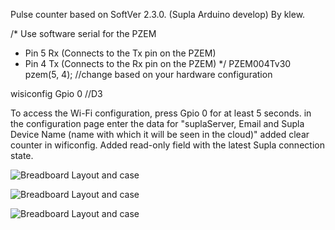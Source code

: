 Pulse counter based on SoftVer 2.3.0. (Supla Arduino develop) By klew.

/* Use software serial for the PZEM
 * Pin 5 Rx (Connects to the Tx pin on the PZEM)
 * Pin 4 Tx (Connects to the Rx pin on the PZEM)
*/
PZEM004Tv30 pzem(5, 4); //change based on your hardware configuration

wisiconfig Gpio 0 //D3

To access the Wi-Fi configuration, press Gpio 0 for at least 5 seconds.
in the configuration page enter the data for "suplaServer, Email and Supla Device Name (name with which it will be seen in the cloud)"
added clear counter in wificonfig.
Added read-only field with the latest Supla connection state.

![Breadboard Layout and case](https://raw.githubusercontent.com/ermaya/Supla-esp8266-arduino-Ide/master/impulse%20counter%20new%20supla%20lib/Supla_impulse_Th16/wificonfig.png)

![Breadboard Layout and case](https://raw.githubusercontent.com/ermaya/Supla-esp8266-arduino-Ide/master/impulse%20counter%20new%20supla%20lib/Supla_PZEM004_s_s/PZEM2.jpg)

![Breadboard Layout and case](https://raw.githubusercontent.com/ermaya/Supla-esp8266-arduino-Ide/master/impulse%20counter%20new%20supla%20lib/Supla_PZEM004_s_s/PZEM1.jpg)
